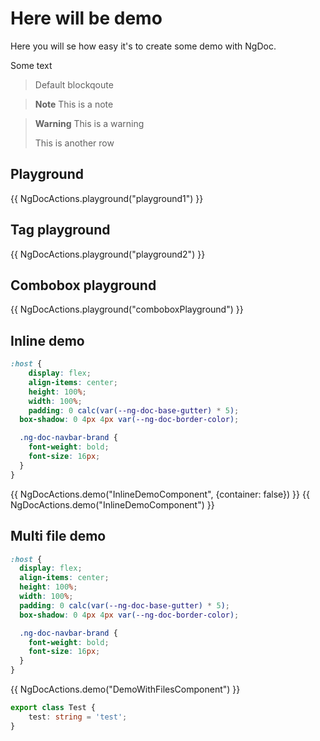 # Here will be demo

Here you will se how easy it's to create some demo with NgDoc. <div>Some text</div>

> Default blockqoute

> **Note**
> This is a note

> **Warning**
> This is a warning
>
> This is another row

## Playground

{{ NgDocActions.playground("playground1") }}

## Tag playground

{{ NgDocActions.playground("playground2") }}

## Combobox playground

{{ NgDocActions.playground("comboboxPlayground") }}

## Inline demo

```scss
:host {
	display: flex;
	align-items: center;
	height: 100%;
	width: 100%;
	padding: 0 calc(var(--ng-doc-base-gutter) * 5);
  box-shadow: 0 4px 4px var(--ng-doc-border-color);

  .ng-doc-navbar-brand {
    font-weight: bold;
    font-size: 16px;
  }
}
```

{{ NgDocActions.demo("InlineDemoComponent", {container: false}) }}
{{ NgDocActions.demo("InlineDemoComponent") }}

## Multi file demo

```scss
:host {
  display: flex;
  align-items: center;
  height: 100%;
  width: 100%;
  padding: 0 calc(var(--ng-doc-base-gutter) * 5);
  box-shadow: 0 4px 4px var(--ng-doc-border-color);

  .ng-doc-navbar-brand {
    font-weight: bold;
    font-size: 16px;
  }
}
```

{{ NgDocActions.demo("DemoWithFilesComponent") }}

```typescript
export class Test {
	test: string = 'test';
}
```

